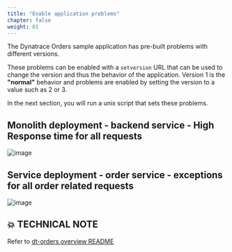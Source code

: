 ```yaml
---
title: "Enable application problems"
chapter: false
weight: 01
---
```


The Dynatrace Orders sample application has pre-built problems with different versions.  

These problems can be enabled with a `setversion` URL that can be used to change the version and thus the behavior of the application. Version 1 is the **"normal"** behavior and problems are enabled by setting the version to a value such as 2 or 3.

In the next section, you will run a unix script that sets these problems.

## Monolith deployment - backend service - High Response time for all requests 

![image](/images/lab3-backend-problem-usecase.png)

## Service deployment - order service - exceptions for all order related requests

![image](/images/lab3-order-problem-usecase.png)

## 💥 **TECHNICAL NOTE**

Refer to <a href="https://github.com/dt-orders/overview" target="_blank">dt-orders overview README</a>